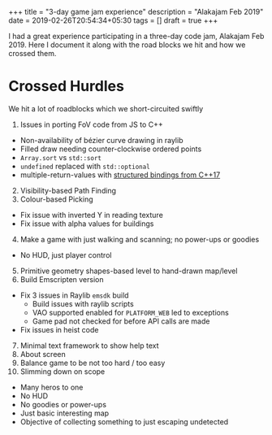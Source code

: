 +++
title = "3-day game jam experience"
description = "Alakajam Feb 2019"
date = 2019-02-26T20:54:34+05:30
tags = []
draft = true
+++

I had a great experience participating in a three-day code jam, Alakajam Feb 2019.  Here I document it along with the road blocks we hit and how we crossed them.

# Crossed Hurdles

We hit a lot of roadblocks which we short-circuited swiftly

1. Issues in porting FoV code from JS to C++
  + Non-availability of bézier curve drawing in raylib
  + Filled draw needing counter-clockwise ordered points
  + `Array.sort` vs `std::sort`
  + `undefined` replaced with `std::optional`
  + multiple-return-values with [structured bindings from C++17][structured bindings]
2. Visibility-based Path Finding
3. Colour-based Picking
  + Fix issue with inverted Y in reading texture
  + Fix issue with alpha values for buildings
4. Make a game with just walking and scanning; no power-ups or goodies
  + No HUD, just player control
5. Primitive geometry shapes-based level to hand-drawn map/level
6. Build Emscripten version
  + Fix 3 issues in Raylib `emsdk` build
    + Build issues with raylib scripts
    + VAO supported enabled for `PLATFORM_WEB` led to exceptions
    + Game pad not checked for before API calls are made
  + Fix issues in heist code
7. Minimal text framework to show help text
8. About screen
9. Balance game to be not too hard / too easy
10. Slimming down on scope
  + Many heros to one
  + No HUD
  + No goodies or power-ups
  + Just basic interesting map
  + Objective of collecting something to just escaping undetected

[structured bindings]: https://skebanga.github.io/structured-bindings/
